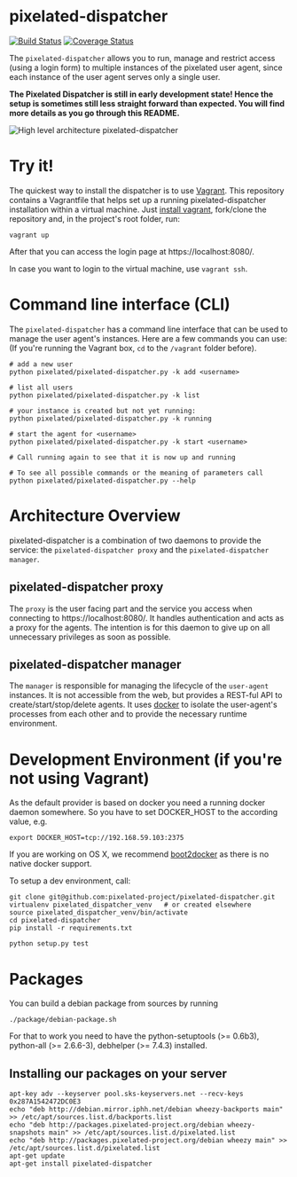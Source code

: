 pixelated-dispatcher
====================

[![Build Status](https://travis-ci.org/pixelated-project/pixelated-dispatcher.svg?branch=master)](https://travis-ci.org/pixelated-project/pixelated-dispatcher)
[![Coverage Status](https://coveralls.io/repos/pixelated-project/pixelated-dispatcher/badge.svg?branch=master)](https://coveralls.io/r/pixelated-project/pixelated-dispatcher?branch=master)


The `pixelated-dispatcher` allows you to run, manage and restrict access (using a login form) to multiple instances of the pixelated user agent, since each instance of the user agent serves only a single user.


**The Pixelated Dispatcher is still in early development state! Hence the setup is sometimes still less straight forward than expected. You will find more details as you go through this README.**


![High level architecture pixelated-dispatcher](https://pixelated-project.org/drawings/architecture-dispatcher.png)


# Try it!

The quickest way to install the dispatcher is to use [Vagrant](https://www.vagrantup.com/). This repository contains a Vagrantfile that helps set up a running pixelated-dispatcher installation within a virtual machine. Just [install vagrant](https://www.vagrantup.com/downloads.html), fork/clone the repository and, in the project's root folder, run:

    vagrant up


After that you can access the login page at https://localhost:8080/.

In case you want to login to the virtual machine, use `vagrant ssh`.


# Command line interface (CLI)

The `pixelated-dispatcher` has a command line interface that can be used to manage the user agent's instances. Here are a few commands you can use:
(If you're running the Vagrant box, `cd` to the `/vagrant` folder before).

    # add a new user
    python pixelated/pixelated-dispatcher.py -k add <username>

    # list all users
    python pixelated/pixelated-dispatcher.py -k list

    # your instance is created but not yet running:
    python pixelated/pixelated-dispatcher.py -k running

    # start the agent for <username>
    python pixelated/pixelated-dispatcher.py -k start <username>

    # Call running again to see that it is now up and running

    # To see all possible commands or the meaning of parameters call
    python pixelated/pixelated-dispatcher.py --help



# Architecture Overview

pixelated-dispatcher is a combination of two daemons to provide the service: the `pixelated-dispatcher proxy` and the `pixelated-dispatcher manager`.

## pixelated-dispatcher proxy

The `proxy` is the user facing part and the service you access when connecting to https://localhost:8080/.
It handles authentication and acts as a proxy for the agents. The intention is for this daemon to give up on all unnecessary privileges as soon as possible.

## pixelated-dispatcher manager

The `manager` is responsible for managing the lifecycle of the `user-agent` instances. It is not accessible from the web, but provides a REST-ful API to create/start/stop/delete agents. It uses [docker](https://github.com/dotcloud/docker)
to isolate the user-agent's processes from each other and to provide the necessary runtime environment.


# Development Environment (if you're not using Vagrant)

As the default provider is based on docker you need a running docker daemon somewhere. So you have to set DOCKER_HOST to the according value, e.g.

    export DOCKER_HOST=tcp://192.168.59.103:2375

If you are working on OS X, we recommend [boot2docker](http://boot2docker.io/) as there is no native docker support.

To setup a dev environment, call:

    git clone git@github.com:pixelated-project/pixelated-dispatcher.git
    virtualenv pixelated_dispatcher_venv   # or created elsewhere
    source pixelated_dispatcher_venv/bin/activate
    cd pixelated-dispatcher
    pip install -r requirements.txt

    python setup.py test


# Packages

You can build a debian package from sources by running

	./package/debian-package.sh

For that to work you need to have the python-setuptools (>= 0.6b3), python-all (>= 2.6.6-3), debhelper (>= 7.4.3) installed.


## Installing our packages on your server

	apt-key adv --keyserver pool.sks-keyservers.net --recv-keys 0x287A1542472DC0E3
	echo "deb http://debian.mirror.iphh.net/debian wheezy-backports main" >> /etc/apt/sources.list.d/backports.list
	echo "deb http://packages.pixelated-project.org/debian wheezy-snapshots main" >> /etc/apt/sources.list.d/pixelated.list
	echo "deb http://packages.pixelated-project.org/debian wheezy main" >> /etc/apt/sources.list.d/pixelated.list
	apt-get update
	apt-get install pixelated-dispatcher

